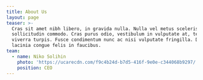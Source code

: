 ```yaml
---
title: About Us
layout: page
teaser: >-
  Cras sit amet nibh libero, in gravida nulla. Nulla vel metus scelerisque ante
  sollicitudin commodo. Cras purus odio, vestibulum in vulputate at, tempus
  viverra turpis. Fusce condimentum nunc ac nisi vulputate fringilla. Donec
  lacinia congue felis in faucibus.
team:
  - name: Niko Solihin
    photo: 'https://ucarecdn.com/f9c4b24d-b7d5-416f-9e0e-c344068b9297/'
    position: CEO
---
```


